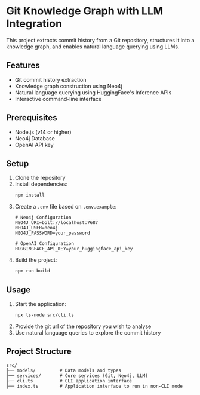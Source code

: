 # Git Knowledge Graph with LLM Integration

This project extracts commit history from a Git repository, structures it into a knowledge graph, and enables natural language querying using LLMs.

## Features

- Git commit history extraction
- Knowledge graph construction using Neo4j
- Natural language querying using HuggingFace's Inference APIs
- Interactive command-line interface

## Prerequisites

- Node.js (v14 or higher)
- Neo4j Database
- OpenAI API key

## Setup

1. Clone the repository
2. Install dependencies:
   ```bash
   npm install
   ```
3. Create a `.env` file based on `.env.example`:
   ```
   # Neo4j Configuration
   NEO4J_URI=bolt://localhost:7687
   NEO4J_USER=neo4j
   NEO4J_PASSWORD=your_password

   # OpenAI Configuration
   HUGGINGFACE_API_KEY=your_huggingface_api_key
   ```
4. Build the project:
   ```bash
   npm run build
   ```

## Usage

1. Start the application:
   ```bash
   npx ts-node src/cli.ts
   ```
2. Provide the git url of the repository you wish to analyse
3. Use natural language queries to explore the commit history

## Project Structure

```
src/
├── models/         # Data models and types
├── services/       # Core services (Git, Neo4j, LLM)
├── cli.ts          # CLI application interface
├── index.ts        # Application interface to run in non-CLI mode
```
